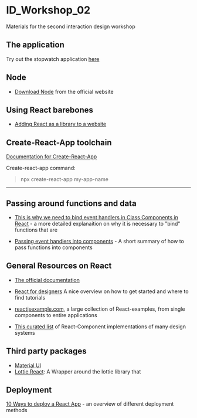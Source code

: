 # ID_Workshop_02
Materials for the second interaction design workshop

## The application

Try out the stopwatch application [here](https://phruncy.github.io/ID_Workshop_02/)

## Node

- [Download Node](https://nodejs.org/en/) from the official website

## Using React barebones

- [Adding React as a library to a website](https://reactjs.org/docs/add-react-to-a-website.html) 

## Create-React-App toolchain

[Documentation for Create-React-App](https://create-react-app.dev/docs/getting-started/)

Create-react-app command:

> npx create-react-app my-app-name

---

## Passing around functions and data

- [This is why we need to bind event handlers in Class Components in React](https://www.freecodecamp.org/news/this-is-why-we-need-to-bind-event-handlers-in-class-components-in-react-f7ea1a6f93eb/) - a more detailed explanaition on why it is necessary to "bind" functions that are

- [Passing event handlers into components](https://reactjs.org/docs/faq-functions.html) - A short summary of how to pass functions into components


## General Resources on React

- [The official documentation](https://reactjs.org/docs/getting-started.html)

- [React for designers](https://reactfordesigners.com/) A nice overview on how to get started and where to find tutorials

- [reactjsexample.com](https://reactjsexample.com/), a large collection of React-examples, from single components to entire applications

- [This curated list](https://github.com/jbranchaud/awesome-react-design-systems) of React-Component implementations of many design systems

## Third party packages

- [Material UI](https://material-ui.com/)
- [Lottie React](https://gamote.github.io/lottie-react/): A Wrapper around the lottie library that 

## Deployment

[10 Ways to deploy a React App](https://blog.logrocket.com/8-ways-to-deploy-a-react-app-for-free/) - an overview of different deployment methods
